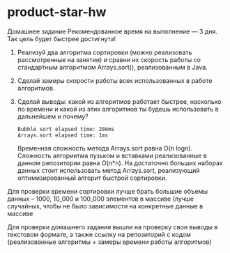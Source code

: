 # product-star-hw
Домашнее задание
Рекомендованное время на выполнение — 3 дня. Так цель будет быстрее достигнута!

1. Реализуй два алгоритма сортировки (можно реализовать рассмотренные на занятии) и сравни их скорость работы со стандартным алгоритмом Arrays.sort(), реализованным в Java.

2. Сделай замеры скорости работы всех использованных в работе алгоритмов.

3. Сделай выводы: какой из алгоритмов работает быстрее, насколько по времени и какой из этих алгоритмов ты будешь использовать в дальнейшем и почему?

   ```
   Bubble sort elapsed time: 28ёms
   Arrays.sort elapsed time: 1ms
   ```

   Временная сложность метода Arrays.sort равна O(n logn). Сложность алгориитма пузьком и вставками реализованные в данном репозитории равна O(n*n). На достаточно больших наборах данных
   стоит использовать метод Arrays.sort, реализующий оптимизированный алгорит быстрой сортировки. 

Для проверки времени сортировки лучше брать большие объемы данных – 1000, 10_000 и 100_000 элементов в массиве (лучше случайных, чтобы не было зависимости на конкретные данные в массиве

Для проверки домашнего задания вышли на проверку свои выводы в текстовом формате, а также ссылку на репозиторий с кодом (реализованные алгоритмы + замеры времени работы алгоритмов)
